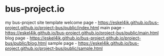# bus-project.io
my bus-project site template
    welcome page - https://eskel4ik.github.io/bus-project.github.io/project-bus/public/index.html
    main page - https://eskel4ik.github.io/bus-project.github.io/project-bus/public/main.html
    blog page - https://eskel4ik.github.io/bus-project.github.io/project-bus/public/blog.html
    sample page - https://eskel4ik.github.io/bus-project.github.io/project-bus/public/sample.html

